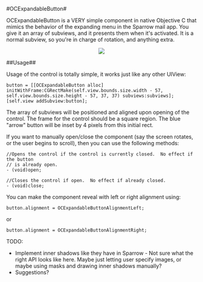 #OCExpandableButton#

OCExpandableButton is a VERY simple component in native Objective C that mimics the behavior of the expanding menu in the Sparrow mail app.  You give it an array of subviews, and it presents them when it's activated.  It is a normal subview, so you're in charge of rotation, and anything extra.

<p align="center"><img src="https://raw.github.com/rnystrom/OCExpandableButton/master/animation.gif"/></p>

##Usage##

Usage of the control is totally simple, it works just like any other UIView:

```objc
button = [[OCExpandableButton alloc] initWithFrame:CGRectMake(self.view.bounds.size.width - 57, self.view.bounds.size.height - 57, 37, 37) subviews:subviews];
[self.view addSubview:button];
```

The array of subviews will be positioned and aligned upon opening of the control.  The frame for the control should be a square region.  The blue "arrow" button will be inset by 4 pixels from this initial rect.

If you want to manually open/close the component (say the screen rotates, or the user begins to scroll), then you can use the following methods:

```objc
//Opens the control if the control is currently closed.  No effect if the button
// is already open.
- (void)open;

//Closes the control if open.  No effect if already closed.
- (void)close;
```

You can make the component reveal with left or right alignment using:
```objc
button.alignment = OCExpandableButtonAlignmentLeft;
```
or
```objc
button.alignment = OCExpandableButtonAlignmentRight;
```

TODO:

- Implement inner shadows like they have in Sparrow - Not sure what the right API looks like here.  Maybe just letting user specify images, or maybe using masks and drawing inner shadows manually?
- Suggestions?
